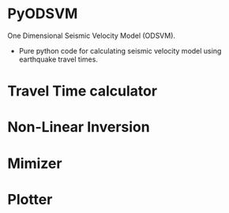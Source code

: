 # PyODSVM
One Dimensional Seismic Velocity Model (ODSVM).
- Pure python code for calculating seismic velocity model using earthquake travel times.

# Travel Time calculator

# Non-Linear Inversion

# Mimizer

# Plotter
